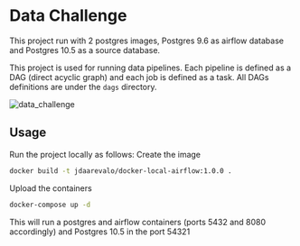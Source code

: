 # Data Challenge

This project run with 2 postgres images, Postgres 9.6 as airflow database and Postgres 10.5 as a source database.


This project is used for running data pipelines. Each pipeline is defined as a DAG (direct acyclic graph) and each job is defined as a task.
All DAGs definitions are under the `dags` directory.

![ data_challenge](https://user-images.githubusercontent.com/2475570/107158998-81780900-695b-11eb-8af2-c1d4e2b3b93f.png)

## Usage

Run the project locally as follows:
Create the image
```sh
docker build -t jdaarevalo/docker-local-airflow:1.0.0 .
```
Upload the containers
```sh
docker-compose up -d
```
This will run a postgres and airflow containers (ports 5432 and 8080 accordingly) and Postgres 10.5 in the port 54321
